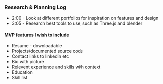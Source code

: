 ###  Research & Planning Log
* 2:00 - Look at different portfolios for inspiration on features and design
* 3:05 - Research best tools to use, such as Three.js and blender


#### MVP features I wish to include
* Resume - downloadable
* Projects/documented source code
* Contact links to linkedin etc
* Bio with picture
* Relevent experience and skills with context
* Education
* Skill list